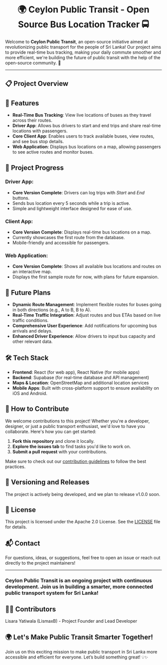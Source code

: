 <h1 align='center'>🌍 Ceylon Public Transit - Open Source Bus Location Tracker 🚍</h1>

Welcome to **Ceylon Public Transit**, an open-source initiative aimed at revolutionizing public transport for the people of Sri Lanka! Our project aims to provide real-time bus tracking, making your daily commute smoother and more efficient, we're building the future of public transit with the help of the open-source community. 🌟

---

## 📋 Project Overview

## 🌟 Features

- **Real-Time Bus Tracking**: View live locations of buses as they travel across their routes.
- **Driver App**: Allows bus drivers to start and end trips and share real-time locations with passengers.
- **Core Client App**: Enables users to track available buses, view routes, and see bus stop details.
- **Web Application**: Displays bus locations on a map, allowing passengers to see active routes and monitor buses.

## 🚀 Project Progress

### Driver App:
- **Core Version Complete**: Drivers can log trips with *Start* and *End* buttons.
- Sends bus location every 5 seconds while a trip is active.
- Simple and lightweight interface designed for ease of use.

### Client App:
- **Core Version Complete**: Displays real-time bus locations on a map.
- Currently showcases the first route from the database.
- Mobile-friendly and accessible for passengers.

### Web Application:
- **Core Version Complete**: Shows all available bus locations and routes on an interactive map.
- Displays the first sample route for now, with plans for future expansion.

## 🎯 Future Plans

- **Dynamic Route Management**: Implement flexible routes for buses going in both directions (e.g., A to B, B to A).
- **Real-Time Traffic Integration**: Adjust routes and bus ETAs based on live traffic conditions.
- **Comprehensive User Experience**: Add notifications for upcoming bus arrivals and delays.
- **Enhanced Driver Experience**: Allow drivers to input bus capacity and other relevant data.

## 🛠 Tech Stack

- **Frontend**: React (for web app), React Native (for mobile apps)
- **Backend**: Supabase (for real-time database and API management)
- **Maps & Location**: OpenStreetMap and additional location services
- **Mobile Apps**: Built with cross-platform support to ensure availability on iOS and Android.

## 📄 How to Contribute

We welcome contributions to this project! Whether you're a developer, designer, or just a public transport enthusiast, we'd love to have you collaborate. Here's how you can get started:

1. **Fork this repository** and clone it locally.
2. **Explore the issues tab** to find tasks you'd like to work on.
3. **Submit a pull request** with your contributions.

Make sure to check out our [contribution guidelines](CONTRIBUTING.md) to follow the best practices.

## 🔄 Versioning and Releases

The project is actively being developed, and we plan to release v1.0.0 soon.

## 📝 License

This project is licensed under the Apache 2.0 License. See the [LICENSE](LICENSE) file for details.

## 📬 Contact

For questions, ideas, or suggestions, feel free to open an issue or reach out directly to the project maintainers!

---

### Ceylon Public Transit is an ongoing project with continuous development. Join us in building a smarter, more connected public transport system for Sri Lanka!

## 🧑‍💻 Contributors
Lisara Yatiwala (LismaxB) - Project Founder and Lead Developer

## 🌍 Let's Make Public Transit Smarter Together!
Join us on this exciting mission to make public transport in Sri Lanka more accessible and efficient for everyone. Let’s build something great! 💡✨
